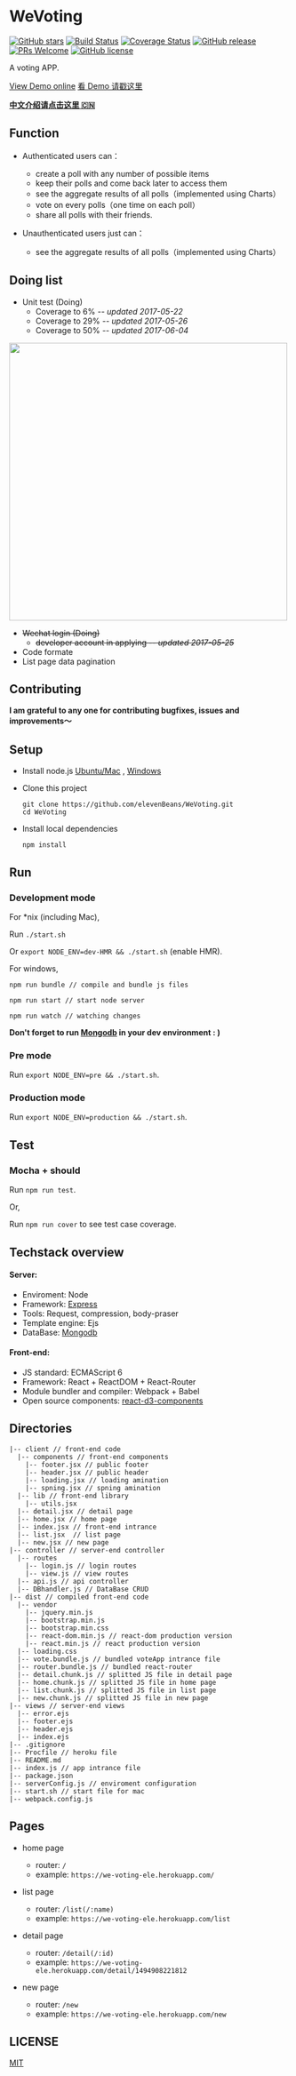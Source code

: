 
# WeVoting

[![GitHub stars](https://img.shields.io/github/stars/elevenBeans/WeVoting.svg)](https://github.com/elevenBeans/WeVoting/stargazers)
[![Build Status](https://travis-ci.org/elevenBeans/WeVoting.svg?branch=master)](https://travis-ci.org/elevenBeans/WeVoting)
[![Coverage Status](https://coveralls.io/repos/github/elevenBeans/WeVoting/badge.svg)](https://coveralls.io/github/elevenBeans/WeVoting)
[![GitHub release](https://img.shields.io/github/release/elevenBeans/WeVoting.svg)](https://github.com/elevenBeans/WeVoting/releases)
[![PRs Welcome](https://img.shields.io/badge/PRs-welcome-brightgreen.svg)](CONTRIBUTING.md#pull-requests)
[![GitHub license](https://img.shields.io/github/license/mashape/apistatus.svg)](https://mit-license.org)

A voting APP. 

[View Demo online](https://we-voting-ele.herokuapp.com/) [看 Demo 请戳这里](https://we-voting-ele.herokuapp.com/)

**[中文介绍请点击这里 🇨🇳](http://elevenbeans.github.io/2017/05/16/%E6%92%B8%E4%BA%86%E4%B8%80%E4%B8%AA%E6%8A%95%E7%A5%A8App/)**

## Function

+ Authenticated users can：
  + create a poll with any number of possible items
  + keep their polls and come back later to access them
  + see the aggregate results of all polls（implemented using Charts）
  + vote on every polls（one time on each poll）
  + share all polls with their friends.

+ Unauthenticated users just can：
  + see the aggregate results of all polls（implemented using Charts）

## Doing list

+ Unit test (Doing) 
  + Coverage to 6% *-- updated 2017-05-22*
  + Coverage to 29% *-- updated 2017-05-26*
  + Coverage to 50% *-- updated 2017-06-04*

<img width="500px" src="https://raw.githubusercontent.com/elevenBeans/Grocery/master/unitTest.png" />

+  <s>Wechat login (Doing)</s>
   + <s>developer account in applying   *-- updated 2017-05-25*</s>
+ Code formate
+ List page data pagination

## Contributing

**I am grateful to any one for contributing bugfixes, issues and improvements～**

## Setup

+ Install node.js [Ubuntu/Mac](https://github.com/creationix/nvm) , [Windows](https://nodejs.org/en/download/)

+ Clone this project
	```
	git clone https://github.com/elevenBeans/WeVoting.git
	cd WeVoting
	```
+ Install local dependencies
	```
	npm install
	```

## Run

### Development mode

For *nix (including Mac),

Run `./start.sh`

Or `export NODE_ENV=dev-HMR && ./start.sh` (enable HMR).

For windows,

	npm run bundle // compile and bundle js files
	 
	npm run start // start node server
	
	npm run watch // watching changes

**Don't forget to run [Mongodb](https://docs.mongodb.com/manual/mongo/) in your dev environment : )**

### Pre mode

Run `export NODE_ENV=pre && ./start.sh`.

### Production mode

Run `export NODE_ENV=production && ./start.sh`.

## Test

### Mocha + should

Run `npm run test`.

Or,

Run `npm run cover` to see test case coverage.


## Techstack overview

#### Server:

+ Enviroment: Node
+ Framework: [Express](http://expressjs.com/)
+ Tools: Request, compression, body-praser
+ Template engine: Ejs
+ DataBase: [Mongodb](https://www.mongodb.com/)

#### Front-end:

+ JS standard: ECMAScript 6
+ Framework: React + ReactDOM + React-Router
+ Module bundler and compiler: Webpack + Babel
+ Open source components: [react-d3-components](https://github.com/codesuki/react-d3-components)

## Directories

```
|-- client // front-end code
  |-- components // front-end components
    |-- footer.jsx // public footer
    |-- header.jsx // public header
    |-- loading.jsx // loading amination
    |-- spning.jsx // spning amination
  |-- lib // front-end library
    |-- utils.jsx
  |-- detail.jsx // detail page
  |-- home.jsx // home page
  |-- index.jsx // front-end intrance
  |-- list.jsx  // list page
  |-- new.jsx // new page
|-- controller // server-end controller
  |-- routes
    |-- login.js // login routes
    |-- view.js // view routes
  |-- api.js // api controller
  |-- DBhandler.js // DataBase CRUD
|-- dist // compiled front-end code
  |-- vendor
    |-- jquery.min.js 
    |-- bootstrap.min.js
    |-- bootstrap.min.css
    |-- react-dom.min.js // react-dom production version
    |-- react.min.js // react production version
  |-- loading.css
  |-- vote.bundle.js // bundled voteApp intrance file
  |-- router.bundle.js // bundled react-router
  |-- detail.chunk.js // splitted JS file in detail page
  |-- home.chunk.js // splitted JS file in home page
  |-- list.chunk.js // splitted JS file in list page
  |-- new.chunk.js // splitted JS file in new page
|-- views // server-end views
  |-- error.ejs
  |-- footer.ejs
  |-- header.ejs
  |-- index.ejs
|-- .gitignore
|-- Procfile // heroku file
|-- README.md
|-- index.js // app intrance file
|-- package.json
|-- serverConfig.js // enviroment configuration
|-- start.sh // start file for mac
|-- webpack.config.js
```
## Pages

+ home page
   + router: `/`
   + example: `https://we-voting-ele.herokuapp.com/`
+ list page
   + router: `/list(/:name)`
   + example: `https://we-voting-ele.herokuapp.com/list`

+ detail page
   + router: `/detail(/:id)`
   + example: `https://we-voting-ele.herokuapp.com/detail/1494908221812`

+ new page
   + router: `/new`
   + example: `https://we-voting-ele.herokuapp.com/new`

## LICENSE

[MIT](https://mit-license.org/)
